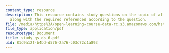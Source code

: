 ```yaml
---
content_type: resource
description: This resource contains study questions on the topic of afferent transmission
  along with the required references according to the question.
file: /media/https%3A/open-learning-course-data-rc.s3.amazonaws.com/hst-721-the-peripheral-auditory-system-fall-2005/81c9a12fb4bdd5762a76c03c72c1a893_study_qs_ds_6.pdf
file_type: application/pdf
resourcetype: Document
title: study_qs_ds_6.pdf
uid: 81c9a12f-b4bd-d576-2a76-c03c72c1a893
---
```

